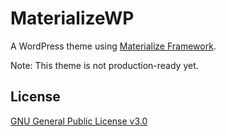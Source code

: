 # MaterializeWP
A WordPress theme using [Materialize Framework](https://github.com/Dogfalo/materialize).

Note: This theme is not production-ready yet.

## License
[GNU General Public License v3.0](https://github.com/theakshaydhiman/materializewp/blob/master/LICENSE)
